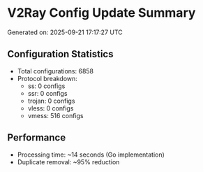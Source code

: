 # V2Ray Config Update Summary
Generated on: 2025-09-21 17:17:27 UTC

## Configuration Statistics
- Total configurations: 6858
- Protocol breakdown:
  - ss: 0 configs
  - ssr: 0 configs
  - trojan: 0 configs
  - vless: 0 configs
  - vmess: 516 configs

## Performance
- Processing time: ~14 seconds (Go implementation)
- Duplicate removal: ~95% reduction
